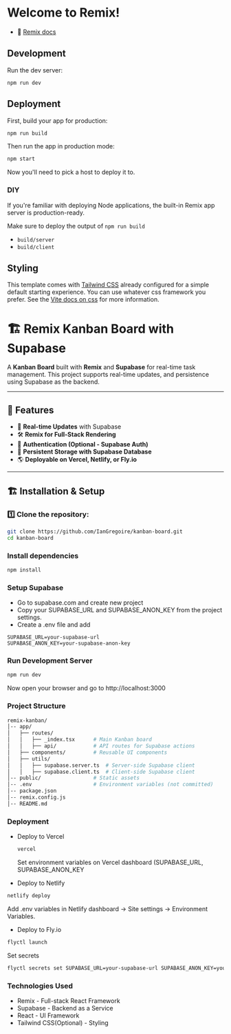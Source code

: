 # Welcome to Remix!

- 📖 [Remix docs](https://remix.run/docs)

## Development

Run the dev server:

```shellscript
npm run dev
```

## Deployment

First, build your app for production:

```sh
npm run build
```

Then run the app in production mode:

```sh
npm start
```

Now you'll need to pick a host to deploy it to.

### DIY

If you're familiar with deploying Node applications, the built-in Remix app server is production-ready.

Make sure to deploy the output of `npm run build`

- `build/server`
- `build/client`

## Styling

This template comes with [Tailwind CSS](https://tailwindcss.com/) already configured for a simple default starting experience. You can use whatever css framework you prefer. See the [Vite docs on css](https://vitejs.dev/guide/features.html#css) for more information.

# 🏗️ Remix Kanban Board with Supabase

A **Kanban Board** built with **Remix** and **Supabase** for real-time task management. This project supports real-time updates, and persistence using Supabase as the backend.

---

## 🚀 Features

- 🔄 **Real-time Updates** with Supabase
- 🛠 **Remix for Full-Stack Rendering**
- 🔐 **Authentication (Optional - Supabase Auth)**
- 💾 **Persistent Storage with Supabase Database**
- 🌎 **Deployable on Vercel, Netlify, or Fly.io**

---

## 🏗️ Installation & Setup

### 1️⃣ Clone the repository:

```bash
git clone https://github.com/IanGregoire/kanban-board.git
cd kanban-board
```

### Install dependencies

```bash
npm install
```

### Setup Supabase

- Go to supabase.com and create new project
- Copy your SUPABASE_URL and SUPABASE_ANON_KEY from the project settings.
- Create a .env file and add

```env
SUPABASE_URL=your-supabase-url
SUPABASE_ANON_KEY=your-supabase-anon-key
```

### Run Development Server

```bash
npm run dev
```

Now open your browser and go to http://localhost:3000

### Project Structure

```bash
remix-kanban/
│-- app/
│   ├── routes/
│   │   ├── _index.tsx      # Main Kanban board
│   │   ├── api/            # API routes for Supabase actions
│   ├── components/         # Reusable UI components
│   ├── utils/
│   │   ├── supabase.server.ts  # Server-side Supabase client
│   │   ├── supabase.client.ts  # Client-side Supabase client
│-- public/                 # Static assets
│-- .env                    # Environment variables (not committed)
│-- package.json
│-- remix.config.js
│-- README.md
```

### Deployment

- Deploy to Vercel

  ```bash
  vercel
  ```

  Set environment variables on Vercel dashboard (SUPABASE_URL, SUPABASE_ANON_KEY

- Deploy to Netlify

```bash
netlify deploy
```

Add .env variables in Netlify dashboard → Site settings → Environment Variables.

- Deploy to Fly.io

```bash
flyctl launch
```

Set secrets

```bash
flyctl secrets set SUPABASE_URL=your-supabase-url SUPABASE_ANON_KEY=your-supabase-anon-key
```

### Technologies Used

- Remix - Full-stack React Framework
- Supabase - Backend as a Service
- React - UI Framework
- Tailwind CSS(Optional) - Styling
